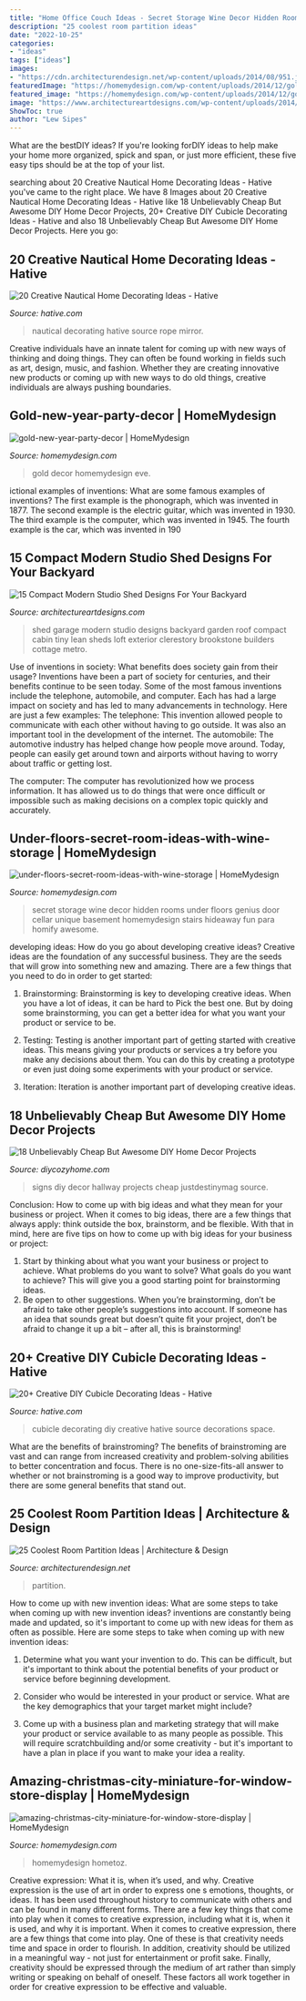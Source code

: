 ```yaml
---
title: "Home Office Couch Ideas - Secret Storage Wine Decor Hidden Rooms Under Floors Genius Door Cellar Unique Basement Homemydesign Stairs Hideaway Fun Para Homify Awesome"
description: "25 coolest room partition ideas"
date: "2022-10-25"
categories:
- "ideas"
tags: ["ideas"]
images:
- "https://cdn.architecturendesign.net/wp-content/uploads/2014/08/951.jpg"
featuredImage: "https://homemydesign.com/wp-content/uploads/2014/12/gold-new-year-party-decor.jpg"
featured_image: "https://homemydesign.com/wp-content/uploads/2014/12/gold-new-year-party-decor.jpg"
image: "https://www.architectureartdesigns.com/wp-content/uploads/2014/08/15-Compact-Modern-Studio-Shed-Designs-For-Your-Backyard-6-630x420.jpg"
ShowToc: true
author: "Lew Sipes"
---
```



What are the bestDIY ideas?
If you're looking forDIY ideas to help make your home more organized, spick and span, or just more efficient, these five easy tips should be at the top of your list.

	

		
searching about 20 Creative Nautical Home Decorating Ideas - Hative you've came to the right place. We have 8 Images about 20 Creative Nautical Home Decorating Ideas - Hative like 18 Unbelievably Cheap But Awesome DIY Home Decor Projects, 20+ Creative DIY Cubicle Decorating Ideas - Hative and also 18 Unbelievably Cheap But Awesome DIY Home Decor Projects. Here you go:
		
    
## 20 Creative Nautical Home Decorating Ideas - Hative

<img loading=lazy src="https://hative.com/wp-content/uploads/2014/10/nautical-home-decorating-ideas/4-nautical-rope-mirror.jpg" onerror="this.onerror=null;this.src='https://tse4.mm.bing.net/th?id=OIP.6bn0xXF3eAJwlC8-XWdiVQHaJ4&amp;pid=15.1';" alt="20 Creative Nautical Home Decorating Ideas - Hative">

_Source: hative.com_

>nautical decorating hative source rope mirror. 

	

Creative individuals have an innate talent for coming up with new ways of thinking and doing things. They can often be found working in fields such as art, design, music, and fashion. Whether they are creating innovative new products or coming up with new ways to do old things, creative individuals are always pushing boundaries.

    
## Gold-new-year-party-decor | HomeMydesign

<img loading=lazy src="https://homemydesign.com/wp-content/uploads/2014/12/gold-new-year-party-decor.jpg" onerror="this.onerror=null;this.src='https://tse4.mm.bing.net/th?id=OIP.wtkxnxxalpEnJKuCNiB5EgHaPE&amp;pid=15.1';" alt="gold-new-year-party-decor | HomeMydesign">

_Source: homemydesign.com_

>gold decor homemydesign eve. 

	

ictional examples of inventions: What are some famous examples of inventions?
The first example is the phonograph, which was invented in 1877. The second example is the electric guitar, which was invented in 1930. The third example is the computer, which was invented in 1945. The fourth example is the car, which was invented in 190
    
## 15 Compact Modern Studio Shed Designs For Your Backyard

<img loading=lazy src="https://www.architectureartdesigns.com/wp-content/uploads/2014/08/15-Compact-Modern-Studio-Shed-Designs-For-Your-Backyard-6-630x420.jpg" onerror="this.onerror=null;this.src='https://tse4.mm.bing.net/th?id=OIP.gkFOu3c1_ahKxPuqIXaUIgHaE8&amp;pid=15.1';" alt="15 Compact Modern Studio Shed Designs For Your Backyard">

_Source: architectureartdesigns.com_

>shed garage modern studio designs backyard garden roof compact cabin tiny lean sheds loft exterior clerestory brookstone builders cottage metro. 

	

Use of inventions in society: What benefits does society gain from their usage?
Inventions have been a part of society for centuries, and their benefits continue to be seen today. Some of the most famous inventions include the telephone, automobile, and computer. Each has had a large impact on society and has led to many advancements in technology. Here are just a few examples: The telephone: This invention allowed people to communicate with each other without having to go outside. It was also an important tool in the development of the internet.
The automobile: The automotive industry has helped change how people move around. Today, people can easily get around town and airports without having to worry about traffic or getting lost.

The computer: The computer has revolutionized how we process information. It has allowed us to do things that were once difficult or impossible such as making decisions on a complex topic quickly and accurately.

    
## Under-floors-secret-room-ideas-with-wine-storage | HomeMydesign

<img loading=lazy src="https://homemydesign.com/wp-content/uploads/2019/08/under-floors-secret-room-ideas-with-wine-storage.jpg" onerror="this.onerror=null;this.src='https://tse3.mm.bing.net/th?id=OIP.UUb3jVdYB0_8r-wJMo-3eAHaLF&amp;pid=15.1';" alt="under-floors-secret-room-ideas-with-wine-storage | HomeMydesign">

_Source: homemydesign.com_

>secret storage wine decor hidden rooms under floors genius door cellar unique basement homemydesign stairs hideaway fun para homify awesome. 

	

developing ideas: How do you go about developing creative ideas?
Creative ideas are the foundation of any successful business. They are the seeds that will grow into something new and amazing. There are a few things that you need to do in order to get started:
1. Brainstorming: Brainstorming is key to developing creative ideas. When you have a lot of ideas, it can be hard to Pick the best one. But by doing some brainstorming, you can get a better idea for what you want your product or service to be.

2. Testing: Testing is another important part of getting started with creative ideas. This means giving your products or services a try before you make any decisions about them. You can do this by creating a prototype or even just doing some experiments with your product or service.

3. Iteration: Iteration is another important part of developing creative ideas.

    
## 18 Unbelievably Cheap But Awesome DIY Home Decor Projects

<img loading=lazy src="https://diycozyhome.com/wp-content/uploads/2016/06/hallway-signs.jpg" onerror="this.onerror=null;this.src='https://tse3.mm.bing.net/th?id=OIP.WK8xketsEFEGkRZhZe0H6gHaLH&amp;pid=15.1';" alt="18 Unbelievably Cheap But Awesome DIY Home Decor Projects">

_Source: diycozyhome.com_

>signs diy decor hallway projects cheap justdestinymag source. 

	

Conclusion: How to come up with big ideas and what they mean for your business or project.
When it comes to big ideas, there are a few things that always apply: think outside the box, brainstorm, and be flexible. With that in mind, here are five tips on how to come up with big ideas for your business or project: 
1. Start by thinking about what you want your business or project to achieve. What problems do you want to solve? What goals do you want to achieve? This will give you a good starting point for brainstorming ideas. 
2. Be open to other suggestions. When you’re brainstorming, don’t be afraid to take other people’s suggestions into account. If someone has an idea that sounds great but doesn’t quite fit your project, don’t be afraid to change it up a bit – after all, this is brainstorming! 

    
## 20+ Creative DIY Cubicle Decorating Ideas - Hative

<img loading=lazy src="https://hative.com/wp-content/uploads/2014/06/cubicle-decorating-ideas/4-cubicle-decorating-ideas.jpg" onerror="this.onerror=null;this.src='https://tse3.mm.bing.net/th?id=OIP.VHOx8lixeW7JpfU3SP7vlgHaJ4&amp;pid=15.1';" alt="20+ Creative DIY Cubicle Decorating Ideas - Hative">

_Source: hative.com_

>cubicle decorating diy creative hative source decorations space. 

	

What are the benefits of brainstroming?
The benefits of brainstroming are vast and can range from increased creativity and problem-solving abilities to better concentration and focus. There is no one-size-fits-all answer to whether or not brainstroming is a good way to improve productivity, but there are some general benefits that stand out.

    
## 25 Coolest Room Partition Ideas | Architecture &amp; Design

<img loading=lazy src="https://cdn.architecturendesign.net/wp-content/uploads/2014/08/951.jpg" onerror="this.onerror=null;this.src='https://tse3.mm.bing.net/th?id=OIP.l6uPWvwx0ulWGilhQm37mgHaLK&amp;pid=15.1';" alt="25 Coolest Room Partition Ideas | Architecture &amp; Design">

_Source: architecturendesign.net_

>partition. 

	

How to come up with new invention ideas: What are some steps to take when coming up with new invention ideas?
inventions are constantly being made and updated, so it's important to come up with new ideas for them as often as possible. Here are some steps to take when coming up with new invention ideas:
1. Determine what you want your invention to do. This can be difficult, but it's important to think about the potential benefits of your product or service before beginning development.

2. Consider who would be interested in your product or service. What are the key demographics that your target market might include?

3. Come up with a business plan and marketing strategy that will make your product or service available to as many people as possible. This will require scratchbuilding and/or some creativity - but it's important to have a plan in place if you want to make your idea a reality.


    
## Amazing-christmas-city-miniature-for-window-store-display | HomeMydesign

<img loading=lazy src="https://homemydesign.com/wp-content/uploads/2019/12/amazing-christmas-city-miniature-for-window-store-display.jpg" onerror="this.onerror=null;this.src='https://tse1.mm.bing.net/th?id=OIP.USMqLFpr0huTTTyAxjNOGQHaKr&amp;pid=15.1';" alt="amazing-christmas-city-miniature-for-window-store-display | HomeMydesign">

_Source: homemydesign.com_

>homemydesign hometoz. 

	

Creative expression: What it is, when it’s used, and why.
Creative expression is the use of art in order to express one s emotions, thoughts, or ideas. It has been used throughout history to communicate with others and can be found in many different forms. There are a few key things that come into play when it comes to creative expression, including what it is, when it is used, and why it is important.
When it comes to creative expression, there are a few things that come into play. One of these is that creativity needs time and space in order to flourish. In addition, creativity should be utilized in a meaningful way - not just for entertainment or profit sake. Finally, creativity should be expressed through the medium of art rather than simply writing or speaking on behalf of oneself. These factors all work together in order for creative expression to be effective and valuable.

